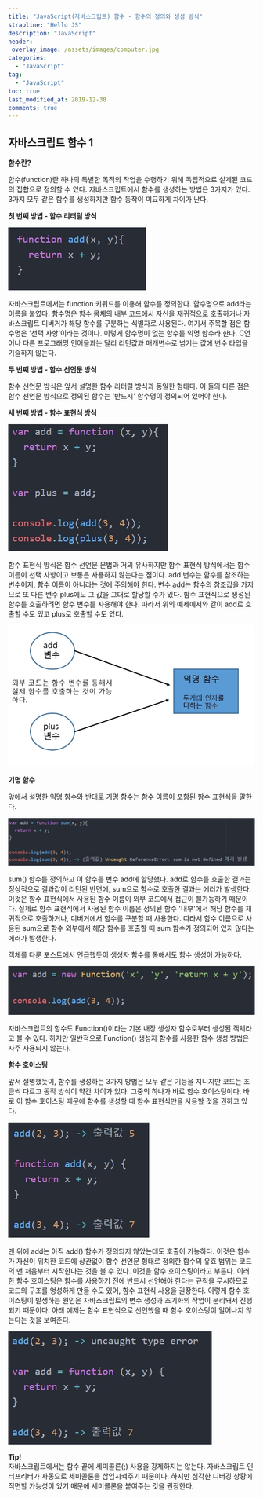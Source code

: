 ```yaml
---
title: "JavaScript(자바스크립트) 함수 - 함수의 정의와 생성 방식"
strapline: "Hello JS"
description: "JavaScript"
header:
 overlay_image: /assets/images/computer.jpg
categories:
  - "JavaScript"
tag:
  - "JavaScript"
toc: true
last_modified_at: 2019-12-30
comments: true
---
```


## 자바스크립트 함수 1

**함수란?**<br>

함수(function)란 하나의 특별한 목적의 작업을 수행하기 위해 독립적으로 설계된 코드의 집합으로 정의할 수 있다. 자바스크립트에서 함수를 생성하는 방법은 3가지가 있다. 3가지 모두 같은 함수를 생성하지만 함수 동작이 미묘하게 차이가 난다.<br>

**첫 번째 방법 - 함수 리터럴 방식**<br>

![js-1](/assets/images/js-23-1.jpg)<br>

자바스크립트에서는 function 키워드를 이용해 함수를 정의한다. 함수명으로 add라는 이름을 붙였다.
함수명은 함수 몸체의 내부 코드에서 자신을 재귀적으로 호출하거나 자바스크립트 디버거가 해당 함수를 구분하는 식별자로 사용된다. 여기서 주목할 점은 함수명은 '선택 사항'이라는 것이다. 이렇게 함수명이 없는 함수를 익명 함수라 한다. C언어나 다른 프로그래밍 언어들과는 달리 리턴값과 매개변수로 넘기는 값에 변수 타입을 기술하지 않는다.<br>

**두 번째 방법 - 함수 선언문 방식**<br>

함수 선언문 방식은 앞서 설명한 함수 리터럴 방식과 동일한 형태다. 이 둘의 다른 점은 함수 선언문 방식으로 정의된 함수는 '반드시' 함수명이 정의되어 있어야 한다.<br>

**세 번째 방법 - 함수 표현식 방식**<br>

![js-1](/assets/images/js-23-2.jpg)<br>

함수 표현식 방식은 함수 선언문 문법과 거의 유사하지만 함수 표현식 방식에서는 함수 이름이 선택 사항이고 보통은 사용하지 않는다는 점이다. add 변수는 함수를 참조하는 변수이지, 함수 이름이 아니라는 것에 주의해야 한다. 변수 add는 함수의 참조값을 가지므로 또 다른 변수 plus에도 그 값을 그대로 할당할 수가 있다. 함수 표현식으로 생성된 함수를 호출하려면 함수 변수를 사용해야 한다. 따라서 위의 예제에서와 같이 add로 호출할 수도 있고 plus로 호출할 수도 있다.<br>

![js-1](/assets/images/js-23-3.jpg)<br>

**기명 함수**<br>

앞에서 설명한 익명 함수와 반대로 기명 함수는 함수 이름이 포함된 함수 표현식을 말한다.<br>

![js-1](/assets/images/js-23-4.jpg)<br>

sum() 함수를 정의하고 이 함수를 변수 add에 할당했다. add로 함수를 호출한 결과는 정상적으로 결과값이 리턴된 반면에, sum으로 함수로 호출한 결과는 에러가 발생한다. 이것은 함수 표현식에서 사용된 함수  이름이 외부 코드에서 접근이 불가능하기 때문이다. 실제로 함수 표현식에서 사용된 함수 이름은 정의된 함수 '내부'에서 해당 함수를 재귀적으로 호출하거나, 디버거에서 함수를 구분할 때 사용한다. 따라서 함수 이름으로 사용된 sum으로 함수 외부에서 해당 함수를 호출할 때 sum 함수가 정의되어 있지 않다는 에러가 발생한다.<br>

객체를 다룬 포스트에서 언급했듯이 생성자 함수를 통해서도 함수 생성이 가능하다.<br>

![js-1](/assets/images/js-23-5.jpg)<br>

자바스크립트의 함수도 Function()이라는 기본 내장 생성자 함수로부터 생성된 객체라고 볼 수 있다. 하지만 일반적으로 Function() 생성자 함수를 사용한 함수 생성 방법은 자주 사용되지 않는다.<br>

**함수 호이스팅**<br>

앞서 설명했듯이, 함수를 생성하는 3가지 방법은 모두 같은 기능을 지니지만 코드는 조금씩 다르고 동작 방식이 약간 차이가 있다. 그중의 하나가 바로 함수 호이스팅이다. 바로 이 함수 호이스팅 때문에 함수를 생성할 때 함수 표현식만을 사용할 것을 권하고 있다.<br>

![js-1](/assets/images/js-23-6.jpg)<br>

맨 위에 add는 아직 add() 함수가 정의되지 않았는데도 호출이 가능하다. 이것은 함수가 자신이 위치한 코드에 상관없이 함수 선언문 형태로 정의한 함수의 유효 범위는 코드의 맨 처음부터 시작한다는 것을 볼 수 있다. 이것을 함수 호이스팅이라고 부른다. 이러한 함수 호이스팅은 함수를 사용하기 전에 반드시 선언해야 한다는 규칙을 무시하므로 코드의 구조를 엉성하게 만들 수도 있어, 함수 표현식 사용을 권장한다. 이렇게 함수 호이스팅이 발생하는 원인은 자바스크립트의 변수 생성과 초기화의 작업이 분리돼서 진행되기 때문이다. 아래 예제는 함수 표현식으로 선언했을 때 함수 호이스팅이 일어나지 않는다는 것을 보여준다.<br>

![js-1](/assets/images/js-23-7.jpg)<br>

**Tip!**<br>
자바스크립트에서는 함수 끝에 세미콜론(;) 사용을 강제하지는 않는다. 자바스크립트 인터프리터가 자동으로 세미콜론을 삽입시켜주기 때문이다. 하지만 심각한 디버깅 상황에 직면할 가능성이 있기 때문에 세미콜론을 붙여주는 것을 권장한다.


